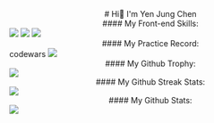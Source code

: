 <center># Hi👋 I'm Yen Jung Chen</center>
<center>#### My Front-end Skills:</center>
<img src="https://img.shields.io/badge/HTML5-E34F26?style=for-the-badge&logo=html5&logoColor=white" />
<img src="https://img.shields.io/badge/CSS3-1572B6?style=for-the-badge&logo=css3&logoColor=white" />
<img src="https://img.shields.io/badge/JavaScript-323330?style=for-the-badge&logo=javascript&logoColor=F7DF1E" />

<center>#### My Practice Record:</center>
codewars
<img src="https://www.codewars.com/users/jacky010080/badges/small" />
<center>#### My Github Trophy:</center>
<img src="https://github-profile-trophy.vercel.app/?username=jacky010080">

<center>#### My Github Streak Stats:</center>
<img src="https://streak-stats.demolab.com/?user=jacky010080">

<center>#### My Github Stats:</center>
<img src="https://github-readme-stats.vercel.app/api?username=jacky010080">
